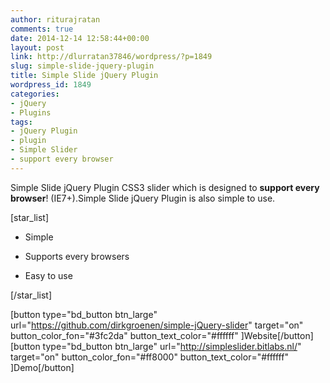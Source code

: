 ```yaml
---
author: riturajratan
comments: true
date: 2014-12-14 12:58:44+00:00
layout: post
link: http://dlurratan37846/wordpress/?p=1849
slug: simple-slide-jquery-plugin
title: Simple Slide jQuery Plugin
wordpress_id: 1849
categories:
- jQuery
- Plugins
tags:
- jQuery Plugin
- plugin
- Simple Slider
- support every browser
---
```


Simple Slide jQuery Plugin CSS3 slider which is designed to **support every browser**! (IE7+).Simple Slide jQuery Plugin is also simple to use.

[star_list]



	
  * Simple

	
  * Supports every browsers

	
  * Easy to use


[/star_list]

[button type="bd_button btn_large" url="https://github.com/dirkgroenen/simple-jQuery-slider" target="on" button_color_fon="#3fc2da" button_text_color="#ffffff" ]Website[/button] [button type="bd_button btn_large" url="http://simpleslider.bitlabs.nl/" target="on" button_color_fon="#ff8000" button_text_color="#ffffff" ]Demo[/button]

